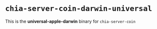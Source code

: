 # `chia-server-coin-darwin-universal`

This is the **universal-apple-darwin** binary for `chia-server-coin`
